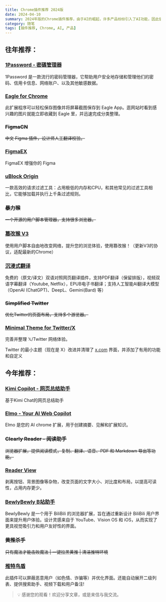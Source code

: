 ```yaml
---
title: Chrome插件推荐 2024版
date: 2024-04-10
summary: 2024年版的Chrome插件推荐，由于AI的崛起，许多产品纷纷引入了AI功能，因此值得重新把产品做一遍。
category: 随笔
tags: [插件推荐, Chrome, AI, 产品]
---
```


## 往年推荐：

### [**1Password - 密碼管理器**](https://chromewebstore.google.com/detail/1password-%E5%AF%86%E7%A0%81%E7%AE%A1%E7%90%86%E5%99%A8/aeblfdkhhhdcdjpifhhbdiojplfjncoa)

1Password 是一款流行的密码管理器，它帮助用户安全地存储和管理他们的密码、信用卡信息、网络账户、以及其他敏感数据。

### [**Eagle for Chrome**](https://chromewebstore.google.com/detail/lieogkinebikhdchceieedcigeafdkid)

此扩展程序可以轻松保存图像并将屏幕截图保存到 Eagle App。逛网站时看到感兴趣的图片就能立即收藏到 Eagle 里，并迅速完成分类整理。

### **~~FigmaCN~~**

~~中文 Figma 插件，设计师人工翻译校验。~~

### [FigmaEX](https://chromewebstore.google.com/detail/figmaex/dimbmiiiefochhhipipkphcfjckchhjd)

FigmaEX 增强你的 Figma

### [**uBlock Origin**](https://chromewebstore.google.com/detail/ublock-origin/cjpalhdlnbpafiamejdnhcphjbkeiagm)

一款高效的请求过滤工具：占用极低的内存和CPU，和其他常见的过滤工具相比，它能够加载并执行上千条过滤规则。

### **~~暴力猴~~**

~~一个开源的用户脚本管理器，支持很多浏览器。~~

### [篡改猴 V3](https://chromewebstore.google.com/detail/%E7%AF%A1%E6%94%B9%E7%8C%B4/dhdgffkkebhmkfjojejmpbldmpobfkfo)

使用用户脚本自由地改变网络，提升您的浏览体验，使用篡改猴！（更新V3的协议，适配最新的Chrome）

### [**沉浸式翻译**](https://chromewebstore.google.com/detail/%E6%B2%89%E6%B5%B8%E5%BC%8F%E7%BF%BB%E8%AF%91-%E7%BD%91%E9%A1%B5%E7%BF%BB%E8%AF%91%E6%8F%92%E4%BB%B6-pdf%E7%BF%BB%E8%AF%91-%E5%85%8D%E8%B4%B9/bpoadfkcbjbfhfodiogcnhhhpibjhbnh)

免费的（原文/译文）双语对照网页翻译插件，支持PDF翻译（保留排版），视频双语字幕翻译（Youtube, Netflix），EPUB电子书翻译；支持人工智能AI翻译大模型（OpenAI (ChatGPT)、DeepL、Gemini(Bard) 等）

### **~~Simplified Twitter~~**

~~优化Twitter的页面布局，支持多个游览器。~~

### [Minimal Theme for Twitter/X](https://chromewebstore.google.com/detail/pobhoodpcipjmedfenaigbeloiidbflp)

完善并整理 𝕏/Twitter 网络体验。

Twitter 的最小主题（现在是 X）改进并清理了 [x.com](http://x.com/) 界面，并添加了有用的功能和自定义

## 今年推荐：

### [**Kimi Copilot - 网页总结助手**](https://chromewebstore.google.com/detail/kimi-copilot-%E7%BD%91%E9%A1%B5%E6%80%BB%E7%BB%93%E5%8A%A9%E6%89%8B/icmdpfpmbfijfllafmfogmdabhijlehn)

基于Kimi Chat的网页总结助手

### [**Elmo - Your AI Web Copilot**](https://chromewebstore.google.com/detail/elmo-chat-your-ai-web-cop/ipnlcfhfdicbfbchfoihipknbaeenenm)

Elmo 是您的 AI chrome 扩展，用于创建摘要、见解和扩展知识。

### **~~Clearly Reader - 阅读助手~~**

~~浏览器扩展，提供阅读模式，复制、翻译、语音、PDF 和 Markdown 导出等功能。~~

### [Reader View](https://chromewebstore.google.com/detail/reader-view/ecabifbgmdmgdllomnfinbmaellmclnh)

剥离按钮、背景图像等杂物，改变页面的文字大小、对比度和布局，以提高可读性，占用内存更少。

### [**BewlyBewly B站助手**](https://chromewebstore.google.com/detail/bewlybewly/bbbiejemhfihiooipfcjmjmbfdmobobp)

BewlyBewly 是一个用于 BiliBili 的浏览器扩展，旨在通过重新设计 BiliBili 用户界面来提升用户体验。设计灵感来自于 YouTube、Vision OS 和 iOS，从而实现了更具视觉吸引力和用户友好性的界面。

### **~~黄推杀手~~**

~~只有魔法才能击败魔法 | 一键拉黑黄推 | 清洁推特环境~~

### [推特鸟盾](https://chromewebstore.google.com/detail/igapbfjkbkmjcmgjmgfcegamhkfppdmg)

此插件可以屏蔽恶意用户（如色情、诈骗等）并优化界面。还能自动展开二级列表、提供搜索助手、视频下载和用户备注!

> 💡 感谢您的观看！欢迎分享文章，或是来信与我交流。